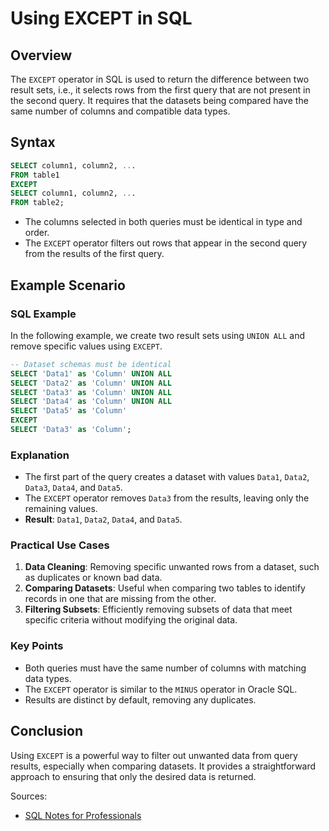
# Using EXCEPT in SQL

## Overview
The `EXCEPT` operator in SQL is used to return the difference between two result sets, i.e., it selects rows from the 
first query that are not present in the second query. It requires that the datasets being compared have the same number
of columns and compatible data types.

## Syntax
```sql
SELECT column1, column2, ...
FROM table1
EXCEPT
SELECT column1, column2, ...
FROM table2;
```

- The columns selected in both queries must be identical in type and order.
- The `EXCEPT` operator filters out rows that appear in the second query from the results of the first query.

## Example Scenario

### SQL Example
In the following example, we create two result sets using `UNION ALL` and remove specific values using `EXCEPT`.

```sql
-- Dataset schemas must be identical
SELECT 'Data1' as 'Column' UNION ALL
SELECT 'Data2' as 'Column' UNION ALL
SELECT 'Data3' as 'Column' UNION ALL
SELECT 'Data4' as 'Column' UNION ALL
SELECT 'Data5' as 'Column'
EXCEPT
SELECT 'Data3' as 'Column';
```

### Explanation
- The first part of the query creates a dataset with values `Data1`, `Data2`, `Data3`, `Data4`, and `Data5`.
- The `EXCEPT` operator removes `Data3` from the results, leaving only the remaining values.
- **Result**: `Data1`, `Data2`, `Data4`, and `Data5`.

### Practical Use Cases
1. **Data Cleaning**: Removing specific unwanted rows from a dataset, such as duplicates or known bad data.
2. **Comparing Datasets**: Useful when comparing two tables to identify records in one that are missing from the other.
3. **Filtering Subsets**: Efficiently removing subsets of data that meet specific criteria without modifying the original 
   data.

### Key Points
- Both queries must have the same number of columns with matching data types.
- The `EXCEPT` operator is similar to the `MINUS` operator in Oracle SQL.
- Results are distinct by default, removing any duplicates.

## Conclusion
Using `EXCEPT` is a powerful way to filter out unwanted data from query results, especially when comparing datasets. It
provides a straightforward approach to ensuring that only the desired data is returned.


Sources:
* [SQL Notes for Professionals](https://goalkicker.com/SQLBook)